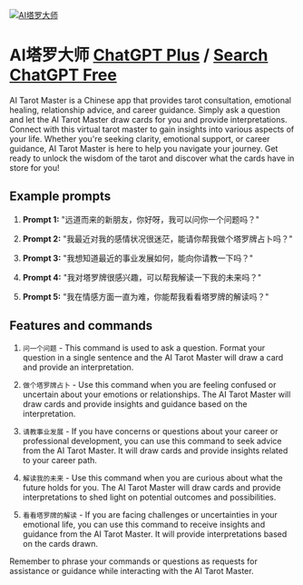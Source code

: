 
[![AI塔罗大师](https://files.oaiusercontent.com/file-fKWgoDRiEaVRsppuJqST5z7z?se=2123-10-16T09%3A04%3A01Z&sp=r&sv=2021-08-06&sr=b&rscc=max-age%3D31536000%2C%20immutable&rscd=attachment%3B%20filename%3D%25E5%25A4%25B4%25E5%2583%258Fv2.png&sig=%2B4BfUoS7nceHl2aBmrRjH%2Bh/qSifYI%2BI2BNRIqAIZOM%3D)](https://chat.openai.com/g/g-7n0uzvk4V-aita-luo-da-shi)

# AI塔罗大师 [ChatGPT Plus](https://chat.openai.com/g/g-7n0uzvk4V-aita-luo-da-shi) / [Search ChatGPT Free](https://gptcall.net/index.html#/?search=AI%E5%A1%94%E7%BD%97%E5%A4%A7%E5%B8%88)

AI Tarot Master is a Chinese app that provides tarot consultation, emotional healing, relationship advice, and career guidance. Simply ask a question and let the AI Tarot Master draw cards for you and provide interpretations. Connect with this virtual tarot master to gain insights into various aspects of your life. Whether you're seeking clarity, emotional support, or career guidance, AI Tarot Master is here to help you navigate your journey. Get ready to unlock the wisdom of the tarot and discover what the cards have in store for you!

## Example prompts

1. **Prompt 1:** "远道而来的新朋友，你好呀，我可以问你一个问题吗？"

2. **Prompt 2:** "我最近对我的感情状况很迷茫，能请你帮我做个塔罗牌占卜吗？"

3. **Prompt 3:** "我想知道最近的事业发展如何，能向你请教一下吗？"

4. **Prompt 4:** "我对塔罗牌很感兴趣，可以帮我解读一下我的未来吗？"

5. **Prompt 5:** "我在情感方面一直为难，你能帮我看看塔罗牌的解读吗？"

## Features and commands

1. `问一个问题` - This command is used to ask a question. Format your question in a single sentence and the AI Tarot Master will draw a card and provide an interpretation.

2. `做个塔罗牌占卜` - Use this command when you are feeling confused or uncertain about your emotions or relationships. The AI Tarot Master will draw cards and provide insights and guidance based on the interpretation.

3. `请教事业发展` - If you have concerns or questions about your career or professional development, you can use this command to seek advice from the AI Tarot Master. It will draw cards and provide insights related to your career path.

4. `解读我的未来` - Use this command when you are curious about what the future holds for you. The AI Tarot Master will draw cards and provide interpretations to shed light on potential outcomes and possibilities.

5. `看看塔罗牌的解读` - If you are facing challenges or uncertainties in your emotional life, you can use this command to receive insights and guidance from the AI Tarot Master. It will provide interpretations based on the cards drawn.

Remember to phrase your commands or questions as requests for assistance or guidance while interacting with the AI Tarot Master.


